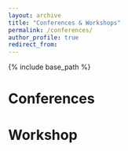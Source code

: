 ```yaml
---
layout: archive
title: "Conferences & Workshops"
permalink: /conferences/
author_profile: true
redirect_from:
---
```


{% include base_path %}


Conferences
============






Workshop
============
